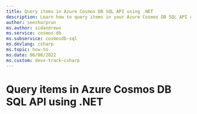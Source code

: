 ```yaml
---
title: Query items in Azure Cosmos DB SQL API using .NET
description: Learn how to query items in your Azure Cosmos DB SQL API container using the .NET SDK.
author: seesharprun
ms.author: sidandrews
ms.service: cosmos-db
ms.subservice: cosmosdb-sql
ms.devlang: csharp
ms.topic: how-to
ms.date: 06/08/2022
ms.custom: devx-track-csharp
---
```


# Query items in Azure Cosmos DB SQL API using .NET
